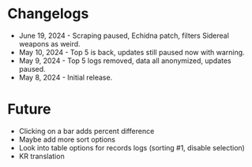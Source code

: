 # Changelogs

- June 19, 2024 - Scraping paused, Echidna patch, filters Sidereal weapons as weird.
- May 10, 2024 - Top 5 is back, updates still paused now with warning.
- May 9, 2024 - Top 5 logs removed, data all anonymized, updates paused.
- May 8, 2024 - Initial release.

# Future

- Clicking on a bar adds percent difference
- Maybe add more sort options
- Look into table options for records logs (sorting #1, disable selection)
- KR translation
